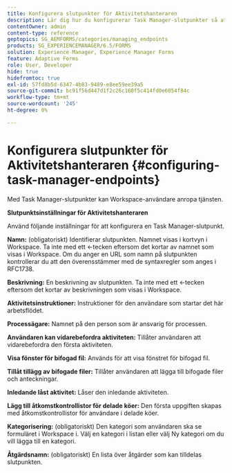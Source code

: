```yaml
---
title: Konfigurera slutpunkter för Aktivitetshanteraren
description: Lär dig hur du konfigurerar Task Manager-slutpunkter så att tjänsten anropas. Olika inställningar krävs för att konfigurera slutpunkter för Task Manager.
contentOwner: admin
content-type: reference
geptopics: SG_AEMFORMS/categories/managing_endpoints
products: SG_EXPERIENCEMANAGER/6.5/FORMS
solution: Experience Manager, Experience Manager Forms
feature: Adaptive Forms
role: User, Developer
hide: true
hidefromtoc: true
exl-id: 57fd8b5d-6347-4b83-9489-e8ee59ee39a5
source-git-commit: bc91f56d447d1f2c26c160f5c414fd0e6054f84c
workflow-type: tm+mt
source-wordcount: '245'
ht-degree: 0%

---
```


# Konfigurera slutpunkter för Aktivitetshanteraren {#configuring-task-manager-endpoints}

Med Task Manager-slutpunkter kan Workspace-användare anropa tjänsten.

**Slutpunktsinställningar för Aktivitetshanteraren**

Använd följande inställningar för att konfigurera en Task Manager-slutpunkt.

**Namn:** (obligatoriskt) Identifierar slutpunkten. Namnet visas i kortvyn i Workspace. Ta inte med ett &lt;-tecken eftersom det kortar av namnet som visas i Workspace. Om du anger en URL som namn på slutpunkten kontrollerar du att den överensstämmer med de syntaxregler som anges i RFC1738.

**Beskrivning:** En beskrivning av slutpunkten. Ta inte med ett &lt;-tecken eftersom det kortar av beskrivningen som visas i Workspace.

**Aktivitetsinstruktioner:** Instruktioner för den användare som startar det här arbetsflödet.

**Processägare:** Namnet på den person som är ansvarig för processen.

**Användaren kan vidarebefordra aktiviteten:** Tillåter användaren att vidarebefordra den första aktiviteten.

**Visa fönster för bifogad fil:** Används för att visa fönstret för bifogad fil.

**Tillåt tillägg av bifogade filer:** Tillåter användaren att lägga till bifogade filer och anteckningar.

**Inledande låst aktivitet:** Låser den inledande aktiviteten.

**Lägg till åtkomstkontrollistor för delade köer:** Den första uppgiften skapas med åtkomstkontrollistor för användare i delade köer.

**Kategorisering:** (obligatoriskt) Den kategori som användaren ska se formuläret i Workspace i. Välj en kategori i listan eller välj Ny kategori om du vill lägga till en kategori.

**Åtgärdsnamn:** (obligatoriskt) En lista över åtgärder som kan tilldelas slutpunkten.
